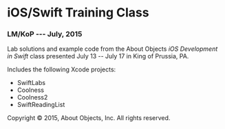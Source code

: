 # iOS/Swift Training Class
### LM/KoP --- July, 2015

Lab solutions and example code from the About Objects *iOS Development in Swift* class presented July 13 -- July 17 in King of Prussia, PA.

Includes the following Xcode projects:

* SwiftLabs
* Coolness
* Coolness2
* SwiftReadingList



Copyright © 2015, About Objects, Inc. All rights reserved. 